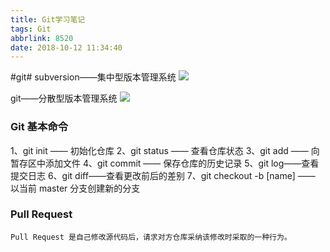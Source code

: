 ```yaml
---
title: Git学习笔记
tags: Git
abbrlink: 8520
date: 2018-10-12 11:34:40
---
```


#git#
subversion——集中型版本管理系统
![](http://ww1.sinaimg.cn/large/005ZR24Xgy1g0rxtc1iw4j30nu07qdgv.jpg)

<!--more-->

git——分散型版本管理系统
![](http://ww1.sinaimg.cn/large/005ZR24Xgy1g0rxtm36t4j30o40e475v.jpg)

### Git 基本命令

1、git init —— 初始化仓库
2、git status —— 查看仓库状态
3、git add —— 向暂存区中添加文件
4、git commit —— 保存仓库的历史记录
5、git log——查看提交日志
6、git diff——查看更改前后的差别
7、git checkout -b [name] —— 以当前 master 分支创建新的分支

### Pull Request

    Pull Request 是自己修改源代码后，请求对方仓库采纳该修改时采取的一种行为。
